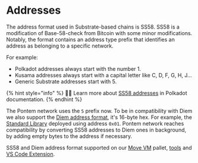 # Addresses

The address format used in Substrate-based chains is SS58. SS58 is a modification of Base-58-check from Bitcoin with some minor modifications. Notably, the format contains an address type prefix that identifies an address as belonging to a specific network.

For example:

* Polkadot addresses always start with the number 1.
* Kusama addresses always start with a capital letter like C, D, F, G, H, J...
* Generic Substrate addresses start with 5.

{% hint style="info" %}
🧙‍♂️ Learn more about [SS58 addresses](https://wiki.polkadot.network/docs/en/learn-accounts) in Polkadot documentation.
{% endhint %}

The Pontem network uses the `5` prefix now. To be in compatibility with Diem we also support the [Diem address format](https://developers.diem.com/main/docs/move-primitives-address), it's 16-byte hex. For example, the [Standard Library](../move_vm/stdlib.md) deployed using address `0x01`. Pontem network reaches compatibility by converting SS58 addresses to Diem ones in background, by adding empty bytes to the address if necessary.

SS58 and Diem address format supported on our [Move VM](../move_vm/pallet.md) pallet, [tools](../move_vm/compiler_&_toolset.md) and [VS Code Extension](https://marketplace.visualstudio.com/items?itemName=PontemNetwork.move-language).
